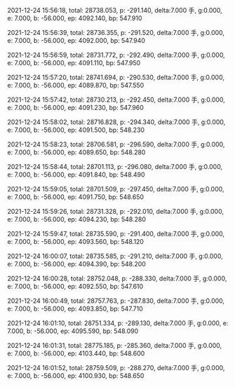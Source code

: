 2021-12-24 15:56:18, total: 28738.053, p: -291.140, delta:7.000 手, g:0.000, e: 7.000, b: -56.000, ep: 4092.140, bp: 547.910

2021-12-24 15:56:39, total: 28736.355, p: -291.520, delta:7.000 手, g:0.000, e: 7.000, b: -56.000, ep: 4092.000, bp: 547.940

2021-12-24 15:56:59, total: 28731.772, p: -292.490, delta:7.000 手, g:0.000, e: 7.000, b: -56.000, ep: 4091.110, bp: 547.950

2021-12-24 15:57:20, total: 28741.694, p: -290.530, delta:7.000 手, g:0.000, e: 7.000, b: -56.000, ep: 4089.870, bp: 547.550

2021-12-24 15:57:42, total: 28730.213, p: -292.450, delta:7.000 手, g:0.000, e: 7.000, b: -56.000, ep: 4091.230, bp: 547.960

2021-12-24 15:58:02, total: 28716.828, p: -294.340, delta:7.000 手, g:0.000, e: 7.000, b: -56.000, ep: 4091.500, bp: 548.230

2021-12-24 15:58:23, total: 28706.581, p: -296.590, delta:7.000 手, g:0.000, e: 7.000, b: -56.000, ep: 4089.650, bp: 548.280

2021-12-24 15:58:44, total: 28701.113, p: -296.080, delta:7.000 手, g:0.000, e: 7.000, b: -56.000, ep: 4091.840, bp: 548.490

2021-12-24 15:59:05, total: 28701.509, p: -297.450, delta:7.000 手, g:0.000, e: 7.000, b: -56.000, ep: 4091.750, bp: 548.650

2021-12-24 15:59:26, total: 28731.328, p: -292.010, delta:7.000 手, g:0.000, e: 7.000, b: -56.000, ep: 4094.230, bp: 548.280

2021-12-24 15:59:47, total: 28735.590, p: -291.400, delta:7.000 手, g:0.000, e: 7.000, b: -56.000, ep: 4093.560, bp: 548.120

2021-12-24 16:00:07, total: 28735.585, p: -291.210, delta:7.000 手, g:0.000, e: 7.000, b: -56.000, ep: 4094.390, bp: 548.200

2021-12-24 16:00:28, total: 28752.048, p: -288.330, delta:7.000 手, g:0.000, e: 7.000, b: -56.000, ep: 4092.550, bp: 547.610

2021-12-24 16:00:49, total: 28757.763, p: -287.830, delta:7.000 手, g:0.000, e: 7.000, b: -56.000, ep: 4093.850, bp: 547.710

2021-12-24 16:01:10, total: 28751.334, p: -289.130, delta:7.000 手, g:0.000, e: 7.000, b: -56.000, ep: 4095.590, bp: 548.090

2021-12-24 16:01:31, total: 28775.185, p: -285.360, delta:7.000 手, g:0.000, e: 7.000, b: -56.000, ep: 4103.440, bp: 548.600

2021-12-24 16:01:52, total: 28759.509, p: -288.270, delta:7.000 手, g:0.000, e: 7.000, b: -56.000, ep: 4100.930, bp: 548.650